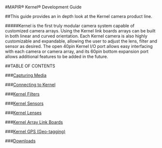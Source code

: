 #MAPIR&reg; Kernel&reg; Development Guide

##This guide provides an in depth look at the Kernel camera product line.

#####Kernel is the first truly modular camera system capable of customized camera arrays. Using the Kernel link boards arrays can be built in both linear and curved orientation. Each Kernel camera is also highly customizable and expandable, allowing the user to adjust the lens, filter and sensor as desired. The open 40pin Kernel I/O port allows easy interfacing with each camera or camera array, and its 60pin bottom expansion port allows additional features to be added in the future.

##TABLE OF CONTENTS

###[Capturing Media](../kernel-development-guide/kernel-triggering.html)

###[Connecting to Kernel](../kernel-development-guide/interfacing-with-kernel.html)

###[Kernel Filters](../kernel-development-guide/kernel-filters.html)

###[Kernel Sensors](../kernel-development-guide/kernel-sensors.html)

###[Kernel Lenses](../kernel-development-guide/kernel-lenses.html)

###[Kernel Array Link Boards](../kernel-development-guide/kernel-link-boards.html)

###[Kernel GPS (Geo-tagging)](../kernel-development-guide/kernel-gps-zubax-gnss-2.html)

###[Downloads](../kernel-development-guide/downloads.html)